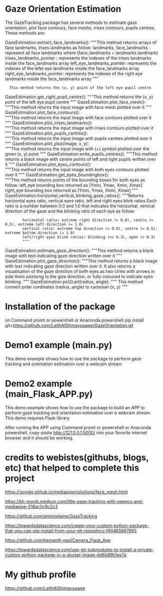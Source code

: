 
#                      Gaze Orientation Estimation

The GazeTracking package has several methods to estimate gaze orientation, 
plot face contours, face meshs, irises contours, pupils centres. These methods are:

GazeEstimation.extract_face_landmarks():
        """This method returns arrays of face landmarks, irises landmarks as follow:
           landmarks, face_landmarks : represent all face landmarks where (face_landmarks = landmarks.landmark)
           irises_landmarks_pointer : represents the indexes of the irises landmarks inside the face_landmarks array
           left_eye_landmarks_pointer: represents the indexes of the lefet eye landmarks inside the face_landmarks array
           right_eye_landmarks_pointer: represents the indexes of the right eye landmarks inside the face_landmarks array
        """ 

``` GazeEstimation.get_left_pupil_centre(): 
  This method returns the (x, y) point of the left eye pupil centre
```      
GazeEstimation.get_right_pupil_centre(): 
        """This method returns the (x, y) point of the left eye pupil centre
        """
GazeEstimation.plot_face_mesh():    
        """This method returns the input image with face mesh plotted over it
        """
GazeEstimation.plot_face_contours():    
        """This method returns the input image with face contours plotted over it
        """ 
GazeEstimation.plot_irises_landmarks():    
        """This method returns the input image with irises contours plotted over it
        """ 
GazeEstimation.plot_pupils_centres():    
        """This method returns the input image with pupils centres plotted over it
        """
GazeEstimation.plot_plus(image, x, y):       
        """This method returns the input image with (+) symbol plotted over the given (x, y) point
        """
GazeEstimation.write_pupils_centres():
        """This method returns a black image with centre points of left and right pupils written over it
        """
GazeEstimation.plot_eyes_contours():    
        """This method returns the input image with both eyes contours plotted over it
        """
GazeEstimation.get_eyes_boundingbox():    
        """This method returns points of the bounding boxes for both eyes as follow:
        left_eye  bounding box    returned as [Ymin, Ymax, Xmin, Xmax]
        right_eye bounding box    returned as [Ymin, Ymax, Xmin, Xmax]
        """ 
GazeEstimation.horizontal_vertical_blinking_gaze_ratios():
            """Returns horizontal eyes ratio, vertical eyes ratio, left and right eyes blink ratios
            Each ratio is a number between 0.0 and 1.0 that indicates the
            horizontal, vertical direction of the gaze and the blinking ratio of each eye as follow:
            
            horizontal ratio: extreme right direction (= 0.0), centre (= 0.5), extreme left direction (= 1.0)
            vertical ratio: extreme top direction (= 0.0), centre (= 0.5), extreme bottom direction (= 1.0)
            left/right eyes blink ratios: blinknig (<= 0.3), open (> 0.3)
            """
GazeEstimation.estimate_gaze_direction():
        """This method returns a black image with text indicating gaze direction written over it
        """
GazeEstimation.plot_gaze_direction():
        """This method returns a black image with text indicating gaze direction written over it.
           It also returns a visualisation of the gaze direction of both eyes as two cirles 
           with arrows in side them pointong to the gize direction, or fully coloured to indicate eyes blinking.
        """
GazeEstimation.pol2cart(radius, angle):
        """ This method convert polar cordinates (radius, angle) to cartesian (x, y)
        """


#                      Installation of the package

on Command promt or powershell or Anaconda powershell
pip install git+https://github.com/LaithAlShimaysawee/GazeOrientation.git




#                      Demo1 example (main.py)

This demo example shows how to use the package to perform gaze tracking and orientation estimation over a webcam stream



#                      Demo2 example (main_Flask_APP.py)

This demo example shows how to use the package to build an APP to perform gaze tracking and orientation estimation over a webcam stream. This demo requires Flask library 

After running the APP using Command promt or powershell or Anaconda powershell, copy-paste http://127.0.0.1:5000/ into your favorite internet browser and it should be working.



#       credits to webistes(githubs, blogs, etc) that helped to complete this project


https://google.github.io/mediapipe/solutions/face_mesh.html

https://kh-monib.medium.com/title-gaze-tracking-with-opencv-and-mediapipe-318ac0c9c2c3

https://github.com/antoinelame/GazeTracking

https://towardsdatascience.com/create-your-custom-python-package-that-you-can-pip-install-from-your-git-repository-f90465867893

https://github.com/hemanth-nag/Camera_Flask_App

https://towardsdatascience.com/use-git-submodules-to-install-a-private-custom-python-package-in-a-docker-image-dd6b89b1ee7a



#                      My github profile


https://github.com/LaithAlShimaysawee






